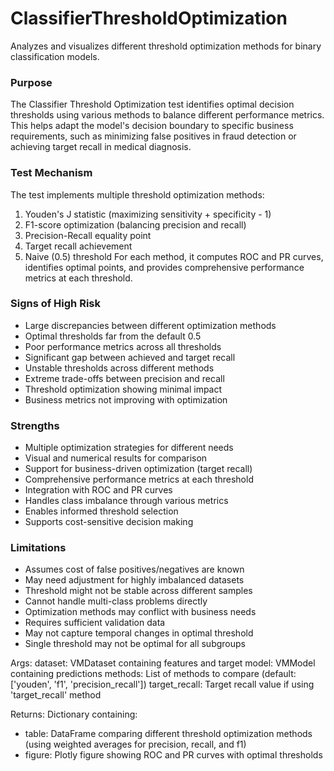 # ClassifierThresholdOptimization

Analyzes and visualizes different threshold optimization methods for binary classification models.

### Purpose

The Classifier Threshold Optimization test identifies optimal decision thresholds using various
methods to balance different performance metrics. This helps adapt the model's decision boundary
to specific business requirements, such as minimizing false positives in fraud detection or
achieving target recall in medical diagnosis.

### Test Mechanism

The test implements multiple threshold optimization methods:
1. Youden's J statistic (maximizing sensitivity + specificity - 1)
2. F1-score optimization (balancing precision and recall)
3. Precision-Recall equality point
4. Target recall achievement
5. Naive (0.5) threshold
For each method, it computes ROC and PR curves, identifies optimal points, and provides
comprehensive performance metrics at each threshold.

### Signs of High Risk

- Large discrepancies between different optimization methods
- Optimal thresholds far from the default 0.5
- Poor performance metrics across all thresholds
- Significant gap between achieved and target recall
- Unstable thresholds across different methods
- Extreme trade-offs between precision and recall
- Threshold optimization showing minimal impact
- Business metrics not improving with optimization

### Strengths

- Multiple optimization strategies for different needs
- Visual and numerical results for comparison
- Support for business-driven optimization (target recall)
- Comprehensive performance metrics at each threshold
- Integration with ROC and PR curves
- Handles class imbalance through various metrics
- Enables informed threshold selection
- Supports cost-sensitive decision making

### Limitations

- Assumes cost of false positives/negatives are known
- May need adjustment for highly imbalanced datasets
- Threshold might not be stable across different samples
- Cannot handle multi-class problems directly
- Optimization methods may conflict with business needs
- Requires sufficient validation data
- May not capture temporal changes in optimal threshold
- Single threshold may not be optimal for all subgroups

Args:
dataset: VMDataset containing features and target
model: VMModel containing predictions
methods: List of methods to compare (default: ['youden', 'f1', 'precision_recall'])
target_recall: Target recall value if using 'target_recall' method

Returns:
Dictionary containing:
- table: DataFrame comparing different threshold optimization methods
(using weighted averages for precision, recall, and f1)
- figure: Plotly figure showing ROC and PR curves with optimal thresholds